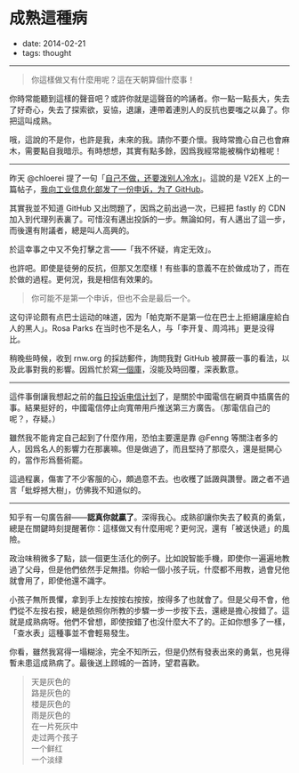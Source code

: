 # 成熟這種病

- date: 2014-02-21
- tags: thought

---

> 你這樣做又有什麼用呢？這在天朝算個什麼事！

你時常能聽到這樣的聲音吧？或許你就是這聲音的吟誦者。你一點一點長大，失去了好奇心，失去了探索欲，妥協，退讓，連帶着連別人的反抗也要嗤之以鼻了。你把這叫成熟。

哦，這說的不是你，也許是我，未來的我。請你不要介懷。我時常擔心自己也會麻木，需要點自我暗示。有時想想，其實有點多餘，因爲我經常能被稱作幼稚呢！

---

昨天 @chloerei 提了一句「[自己不做，还要泼别人冷水][tweet]」。這說的是 V2EX 上的一篇帖子，[我向工业信息化部发了一份申诉，为了 GitHub][v2ex-github]。

其實我並不知道 GitHub 又出問題了，因爲之前出過一次，已經把 fastly 的 CDN 加入到代理列表裏了。可惜沒有邁出投訴的一步。無論如何，有人邁出了這一步，而後還有附議者，總是叫人高興的。

於這幸事之中又不免打擊之言——「我不怀疑，肯定无效」。

也許吧。即使是徒勞的反抗，但那又怎麼樣！有些事的意義不在於做成功了，而在於做的過程。更何況，我是相信有效果的。

> 你可能不是第一个申诉，但也不会是最后一个。

这句评论颇有点巴士运动的味道，因为「帕克斯不是第一位在巴士上拒絕讓座給白人的黑人」。Rosa Parks 在当时也不是名人，与「李开复、周鸿祎」更是没得比。

稍晚些時候，收到 rnw.org 的採訪郵件，詢問我對 GitHub 被屏蔽一事的看法，以及此事對我的影響。因爲忙於寫[一個庫](https://github.com/lepture/mistune)，沒能及時回覆，深表歉意。

[tweet]: https://twitter.com/chloerei/status/436499925652602882
[v2ex-github]: https://www.v2ex.com/t/100888?p=1

---

這件事倒讓我想起之前的[每日投诉电信计划][v2ex-10000]了，是關於中國電信在網頁中插廣告的事。結果挺好的，中國電信停止向寬帶用戶推送第三方廣告。（那電信自己的呢？，存疑。）

雖然我不能肯定自己起到了什麼作用，恐怕主要還是靠 @Fenng 等關注者多的人，因爲名人的影響力在那裏嘛。但是做過了，而且堅持了那麼久，還是挺開心的，當作形爲藝術罷。

這過程裏，傷害了不少客服的心，頗過意不去。也收穫了詆譭與讚譽。譭之者不過言「蚍蜉撼大樹」，仿佛我不知道似的。

[v2ex-10000]: https://www.v2ex.com/t/57677

---

知乎有一句廣告辭——**認真你就贏了**。深得我心。成熟卻讓你失去了較真的勇氣，總是在關鍵時刻提醒著你：這樣做又有什麼用呢？更何況，還有「被送快遞」的風險。

政治味稍微多了點，談一個更生活化的例子。比如說智能手機，即使你一遍遍地教過了父母，但是他們依然手足無措。你給一個小孩子玩，什麼都不用教，過會兒他就會用了，即使他還不識字。

小孩子無所畏懼，拿到手上左按按右按按，按得多了也就會了。但是父母不會，他們從不左按右按，總是依照你所教的步驟一步一步按下去，還總是擔心按錯了。這就是成熟病呀。他們不曾想，即使按錯了也沒什麼大不了的。正如你想多了一樣，「查水表」這種事並不會輕易發生。

你看，雖然我寫得一塌糊涂，完全不知所云，但是仍然有發表出來的勇氣，也見得暫未患這成熟病了。最後送上顾城的一首詩，望君喜歡。

> 天是灰色的  
> 路是灰色的  
> 楼是灰色的  
> 雨是灰色的  
> 在一片死灰中  
> 走过两个孩子  
> 一个鲜红  
> 一个淡绿